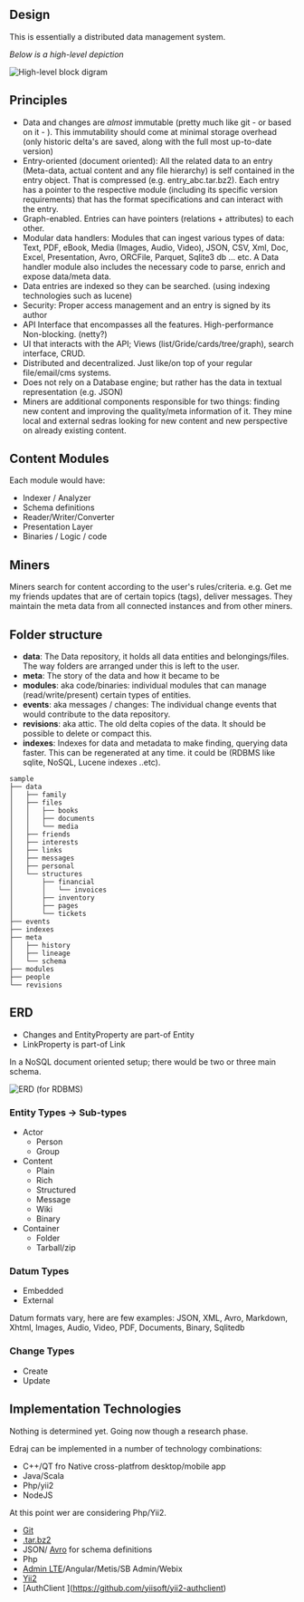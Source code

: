 ## Design

This is essentially a distributed data management system.

 *Below is a high-level depiction*

![High-level block digram](https://rawgit.com/kefahi/io/master/docs/design.png)

## Principles 
* Data and changes are *almost* immutable (pretty much like git - or based on it - ). This immutability should come at minimal storage overhead (only historic delta's are saved, along with the full most up-to-date version)
* Entry-oriented (document oriented): All the related data to an entry (Meta-data, actual content and any file hierarchy) is self contained in the entry object. That is compressed (e.g. entry_abc.tar.bz2). Each entry has a pointer to the respective module (including its specific version requirements) that has the format specifications and can interact with the entry.
* Graph-enabled. Entries can have pointers (relations + attributes) to each other.
* Modular data handlers: Modules that can ingest various types of data: Text, PDF, eBook, Media (Images, Audio, Video), JSON, CSV, Xml, Doc, Excel, Presentation, Avro, ORCFile, Parquet, Sqlite3 db ... etc. A Data handler module also includes the necessary code to parse, enrich and expose data/meta data. 
* Data entries are indexed so they can be searched. (using indexing technologies such as lucene)
* Security: Proper access management and an entry is signed by its author
* API Interface that encompasses all the features. High-performance Non-blocking. (netty?)
* UI that interacts with the API; Views (list/Gride/cards/tree/graph), search interface, CRUD. 
* Distributed and decentralized. Just like/on top of your regular file/email/cms systems.
* Does not rely on a Database engine; but rather has the data in textual representation (e.g. JSON)
* Miners are additional components responsible for two things: finding new content and improving the quality/meta information of it. They mine local and external sedras looking for new content and new perspective on already existing content.

## Content Modules

Each module would have:
  * Indexer / Analyzer
  * Schema definitions
  * Reader/Writer/Converter
  * Presentation Layer
  * Binaries / Logic / code
  
## Miners
Miners search for content according to the user's rules/criteria. e.g. Get me my friends updates that are of certain topics (tags), deliver messages. They maintain the meta data from all connected instances and from other miners. 

## Folder structure

* **data**: The Data repository, it holds all data entities and belongings/files. The way folders are arranged under this is left to the user.
* **meta**: The story of the data and how it became to be
* **modules**: aka code/binaries: individual modules that can manage (read/write/present) certain types of entities.
* **events**: aka messages / changes: The individual change events that would contribute to the data repository.
* **revisions**: aka attic. The old delta copies of the data. It should be possible to delete or compact this.
* **indexes**: Indexes for data and metadata to make finding, querying data faster. This can be regenerated at any time. it could be (RDBMS like sqlite, NoSQL, Lucene indexes ..etc).

```
sample
├── data 
│   ├── family
│   ├── files
│   │   ├── books
│   │   ├── documents
│   │   └── media
│   ├── friends
│   ├── interests
│   ├── links
│   ├── messages
│   ├── personal
│   └── structures
│       ├── financial
│       │   └── invoices
│       ├── inventory
│       ├── pages
│       └── tickets
├── events 
├── indexes  
├── meta 
│   ├── history
│   ├── lineage
│   └── schema
├── modules 
├── people 
└── revisions  
```

## ERD

* Changes and EntityProperty are part-of Entity
* LinkProperty is part-of Link

In a NoSQL document oriented setup; there would be two or three main schema.

![ERD (for RDBMS)](https://rawgit.com/kefahi/io/master/docs/erd.png)

### Entity Types -> Sub-types
* Actor
  * Person
  * Group
* Content
  * Plain
  * Rich
  * Structured
  * Message
  * Wiki
  * Binary
* Container
  * Folder
  * Tarball/zip

### Datum Types
* Embedded
* External

Datum formats vary, here are few examples: 
JSON, XML, Avro, Markdown, Xhtml, Images, Audio, Video, PDF, Documents, Binary, Sqlitedb

### Change Types
* Create
* Update

## Implementation Technologies
Nothing is determined yet. Going now though a research phase.

Edraj can be implemented in a number of technology combinations:
* C++/QT fro Native cross-platfrom desktop/mobile app
* Java/Scala
* Php/yii2
* NodeJS

At this point wer are considering Php/Yii2.

* [Git](https://github.com/kbjr/Git.php)
* [.tar.bz2](http://php.net/manual/en/class.phardata.php)
* JSON/ [Avro](http://apache.osuosl.org/avro/stable/php/) for schema definitions
* Php
* [Admin LTE](https://github.com/dmstr/yii2-adminlte-asset)/Angular/Metis/SB Admin/Webix
* [Yii2](http://www.yiiframework.com/)
* [AuthClient \](https://github.com/yiisoft/yii2-authclient)
